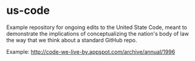 # us-code
Example repository for ongoing edits to the United State Code, meant to demonstrate the implications of conceptualizing the nation's body of law the way that we think about a standard GitHub repo.

Example: http://code-we-live-by.appspot.com/archive/annual/1996
